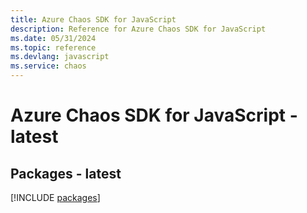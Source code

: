 ```yaml
---
title: Azure Chaos SDK for JavaScript
description: Reference for Azure Chaos SDK for JavaScript
ms.date: 05/31/2024
ms.topic: reference
ms.devlang: javascript
ms.service: chaos
---
```

# Azure Chaos SDK for JavaScript - latest
## Packages - latest
[!INCLUDE [packages](chaos-index.md)]
